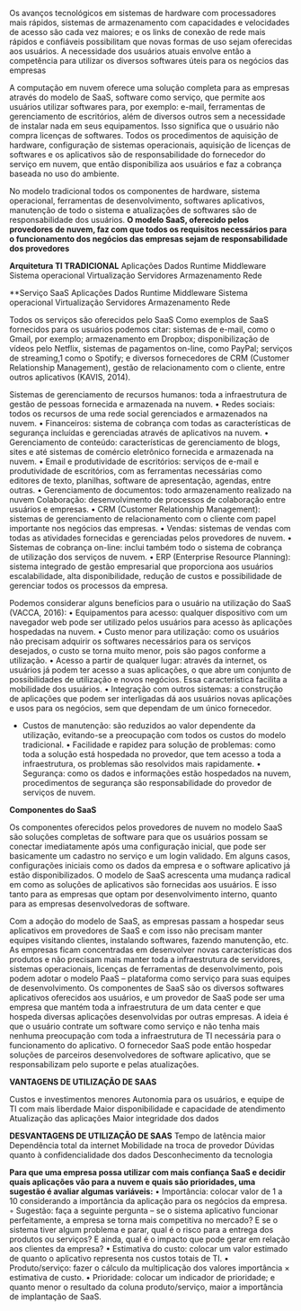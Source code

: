 Os avanços tecnológicos em sistemas de hardware com processadores mais rápidos, sistemas de armazenamento com capacidades e velocidades de acesso são cada vez maiores; e os links de conexão de rede mais rápidos e confiáveis possibilitam que novas formas de uso sejam oferecidas aos usuários. A necessidade dos usuários atuais envolve então a competência para utilizar os diversos softwares úteis para os negócios das empresas

A computação em nuvem oferece uma solução completa para as empresas através do modelo de SaaS, software como serviço, que permite aos usuários utilizar softwares para, por exemplo: e-mail, ferramentas de gerenciamento de escritórios, além de diversos outros sem a necessidade de instalar nada em seus equipamentos. Isso significa que o usuário não compra licenças de softwares. Todos os procedimentos de aquisição de hardware, configuração de sistemas operacionais, aquisição de licenças de softwares e os aplicativos são de responsabilidade do fornecedor do serviço em nuvem, que então disponibiliza aos usuários e faz a cobrança baseada no uso do ambiente.

No modelo tradicional todos os componentes de hardware, sistema operacional, ferramentas de desenvolvimento, softwares aplicativos, manutenção de todo o sistema e atualizações de softwares são de responsabilidade dos usuários. **O modelo SaaS, oferecido pelos provedores de nuvem, faz com que todos os requisitos necessários para o funcionamento dos negócios das empresas sejam de responsabilidade dos provedores**

**Arquitetura TI TRADICIONAL** 
Aplicações 
Dados 
Runtime 
Middleware
Sistema operacional 
Virtualização 
Servidores 
Armazenamento 
Rede

**Serviço SaaS
Aplicações 
Dados 
Runtime 
Middleware 
Sistema operacional 
Virtualização 
Servidores 
Armazenamento 
Rede

Todos os serviços são oferecidos pelo SaaS
Como exemplos de SaaS fornecidos para os usuários podemos citar: sistemas de e-mail, como o Gmail, por exemplo; armazenamento em Dropbox; disponibilização de vídeos pelo Netflix, sistemas de pagamentos on-line, como PayPal; serviços de streaming,1 como o Spotify; e diversos fornecedores de CRM (Customer Relationship Management), gestão de relacionamento com o cliente, entre outros aplicativos (KAVIS, 2014).

Sistemas de gerenciamento de recursos humanos: toda a infraestrutura de gestão de pessoas fornecida e armazenada na nuvem.
• Redes sociais: todos os recursos de uma rede social gerenciados
e armazenados na nuvem.
• Financeiros: sistema de cobrança com todas as características de
segurança incluídas e gerenciadas através de aplicativos na nuvem.
• Gerenciamento de conteúdo: características de gerenciamento
de blogs, sites e até sistemas de comércio eletrônico fornecida e
armazenada na nuvem.
• Email e produtividade de escritórios: serviços de e-mail e produtividade de escritórios, com as ferramentas necessárias como
editores de texto, planilhas, software de apresentação, agendas,
entre outras.
• Gerenciamento de documentos: todo armazenamento realizado
na nuvem
Colaboração: desenvolvimento de processos de colaboração entre usuários e empresas.
• CRM (Customer Relationship Management): sistemas de gerenciamento de relacionamento com o cliente com papel importante
nos negócios das empresas.
• Vendas: sistemas de vendas com todas as atividades fornecidas
e gerenciadas pelos provedores de nuvem.
• Sistemas de cobrança on-line: inclui também todo o sistema de
cobrança de utilização dos serviços de nuvem.
• ERP (Enterprise Resource Planning): sistema integrado de gestão empresarial que proporciona aos usuários escalabilidade, alta
disponibilidade, redução de custos e possibilidade de gerenciar
todos os processos da empresa. 

Podemos considerar alguns benefícios para o usuário na utilização
do SaaS (VACCA, 2016):
• Equipamentos para acesso: qualquer dispositivo com um navegador web pode ser utilizado pelos usuários para acesso às aplicações hospedadas na nuvem.
• Custo menor para utilização: como os usuários não precisam adquirir os softwares necessários para os serviços desejados, o custo se torna muito menor, pois são pagos conforme a utilização.
• Acesso a partir de qualquer lugar: através da internet, os usuários já podem ter acesso a suas aplicações, o que abre um conjunto de possibilidades de utilização e novos negócios. Essa característica facilita a mobilidade dos usuários.
• Integração com outros sistemas: a construção de aplicações que
podem ser interligadas dá aos usuários novas aplicações e usos
para os negócios, sem que dependam de um único fornecedor.
- Custos de manutenção: são reduzidos ao valor dependente da
utilização, evitando-se a preocupação com todos os custos do
modelo tradicional.
• Facilidade e rapidez para solução de problemas: como toda a
solução está hospedada no provedor, que tem acesso a toda a
infraestrutura, os problemas são resolvidos mais rapidamente.
• Segurança: como os dados e informações estão hospedados na
nuvem, procedimentos de segurança são responsabilidade do
provedor de serviços de nuvem.

**Componentes do SaaS**

Os componentes oferecidos pelos provedores de nuvem no modelo SaaS são soluções completas de software para que os usuários possam se conectar imediatamente após uma configuração inicial, que pode ser basicamente um cadastro no serviço e um login validado. Em alguns casos, configurações iniciais como os dados da empresa e o software aplicativo já estão disponibilizados. O modelo de SaaS acrescenta uma mudança radical em como as soluções de aplicativos são fornecidas aos usuários. E isso tanto para as empresas que optam por desenvolvimento interno, quanto para as empresas desenvolvedoras de software.

Com a adoção do modelo de SaaS, as empresas passam a hospedar seus aplicativos em provedores de SaaS e com isso não precisam manter equipes visitando clientes, instalando softwares, fazendo manutenção, etc. As empresas ficam concentradas em desenvolver novas características dos produtos e não precisam mais manter toda a infraestrutura de servidores, sistemas operacionais, licenças de ferramentas de desenvolvimento, pois podem adotar o modelo PaaS – plataforma como serviço para suas equipes de desenvolvimento. Os componentes de SaaS são os diversos softwares aplicativos oferecidos aos usuários, e um provedor de SaaS pode ser uma empresa que mantém toda a infraestrutura de um data center e que hospeda diversas aplicações desenvolvidas por outras empresas. A ideia é que o usuário contrate um software como serviço e não tenha mais nenhuma preocupação com toda a infraestrutura de TI necessária para o funcionamento do aplicativo. O fornecedor SaaS pode então hospedar soluções de parceiros desenvolvedores de software aplicativo, que se responsabilizam pelo suporte e pelas atualizações.


**VANTAGENS DE UTILIZAÇÃO DE SAAS**

Custos e investimentos menores
Autonomia para os usuários, e equipe de TI com mais liberdade
Maior disponibilidade e capacidade de atendimento
Atualização das aplicações
Maior integridade dos dados

**DESVANTAGENS DE UTILIZAÇÃO DE SAAS**
Tempo de latência maior
Dependência total da internet
Mobilidade na troca de provedor
Dúvidas quanto à confidencialidade dos dados
Desconhecimento da tecnologia

**Para que uma empresa possa utilizar com mais confiança SaaS e
decidir quais aplicações vão para a nuvem e quais são prioridades, uma
sugestão é avaliar algumas variáveis:**
• Importância: colocar valor de 1 a 10 considerando a importância
da aplicação para os negócios da empresa.
◦ Sugestão: faça a seguinte pergunta – se o sistema aplicativo
funcionar perfeitamente, a empresa se torna mais competitiva
no mercado? E se o sistema tiver algum problema e parar, qual
é o risco para a entrega dos produtos ou serviços? E ainda,
qual é o impacto que pode gerar em relação aos clientes da
empresa?
• Estimativa do custo: colocar um valor estimado de quanto o aplicativo representa nos custos totais de TI.
• Produto/serviço: fazer o cálculo da multiplicação dos valores importância × estimativa de custo.
• Prioridade: colocar um indicador de prioridade; e quanto menor
o resultado da coluna produto/serviço, maior a importância de
implantação de SaaS.
